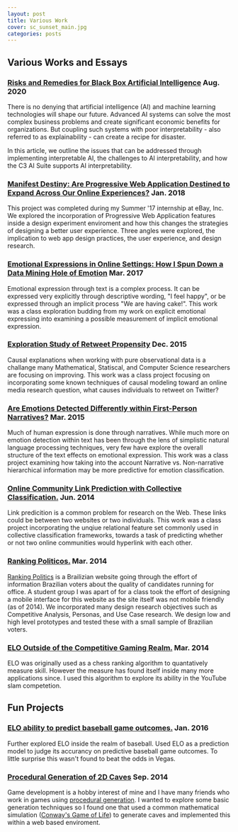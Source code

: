 ```yaml
---
layout: post
title: Various Work
cover: sc_sunset_main.jpg
categories: posts
---
```


## Various Works and Essays

### [Risks and Remedies for Black Box Artificial Intelligence](https://c3.ai/blog/risks-and-remedies-for-black-box-artificial-intelligence/) Aug. 2020

There is no denying that artificial intelligence (AI) and machine learning technologies will shape our future. Advanced AI systems can solve the most complex business problems and create significant economic benefits for organizations. But coupling such systems with poor interpretability - also referred to as explainability - can create a recipe for disaster.

In this article, we outline the issues that can be addressed through implementing interpretable AI, the challenges to AI interpretability, and how the C3 AI Suite supports AI interpretability.

### [Manifest Destiny: Are Progressive Web Application Destined to Expand Across Our Online Experiences?](https://medium.com/ebaydesign/manifest-destiny-92cdace24869) Jan. 2018

This project was completed during my Summer '17 internship at eBay, Inc. We explored the incorporation of Progressive Web Application features inside a design experiment enviroment and how this changes the strategies of designing a better user experience. Three angles were explored, the implication to web app design practices, the user experience, and design research. 

### [Emotional Expressions in Online Settings: How I Spun Down a Data Mining Hole of Emotion](https://users.soe.ucsc.edu/~rcompton/Papers/Essays/EmotionalExpressionsinOnlineSettings.pdf) Mar. 2017

Emotional expression through text is a complex process. It can be expressed very explicitly through descriptive wording, "I feel happy", or be expressed through an implicit process "We are having cake!". This work was a class exploration budding from my work on explicit emotional expressing into examining a possible measurement of implicit emotional expression. 

### [Exploration Study of Retweet Propensity](https://users.soe.ucsc.edu/~rcompton/Papers/Essays/causalityRetweetPropensity.pdf) Dec. 2015

Causal explanations when working with pure observational data is a challange many Mathematical, Statiscal, and Computer Science researchers are focusing on improving. This work was a class project focusing on incorporating some known techniques of causal modeling toward an online media research question, what causes individuals to retweet on Twitter? 

### [Are Emotions Detected Differently within First-Person Narratives?](https://users.soe.ucsc.edu/~rcompton/Papers/Essays/AreEmotionsDetectedDifferently.pdf) Mar. 2015

Much of human expression is done through narratives. While much more on emotion detection within text has been through the lens of simplistic natural language processing techniques, very few have explore the overall structure of the text effects on emotional expression. This work was a class project examining how taking into the account Narrative vs. Non-narrative hierarchical information may be more predictive for emotion classification. 

### [Online Community Link Prediction with Collective Classification.](https://users.soe.ucsc.edu/~rcompton/Papers/Essays/OnlineCommunityLinkPredictionwithCollectiveClassification.pdf) Jun. 2014
Link predicition is a common problem for research on the Web. These links could be between two websites or two individuals. This work was a class project incorporating the unqiue relational feature set commonly used in collective classification frameworks, towards a task of predicting whether or not two online communities would hyperlink with each other.

### [Ranking Politicos.](https://users.soe.ucsc.edu/~rcompton/Papers/Essays/RankingPoliticos.pdf) Mar. 2014

[Ranking Politics](http://www.politicos.org.br/) is a Brailizian website going through the effort of information Brazilian voters about the quality of candidates running for office. A student group I was apart of for a class took the effort of designing a mobile interface for this website as the site itself was not mobile friendly (as of 2014). We incorporated many design research objectives such as Competitive Analysis, Personas, and Use Case research. We design low and high level prototypes and tested these with a small sample of Brazilian voters.  

### [ELO Outside of the Competitive Gaming Realm.](https://users.soe.ucsc.edu/~rcompton/Papers/Essays/ELO%20experiments.pdf) Mar. 2014
ELO was originally used as a chess ranking algorithm to quantatively measure skill. However the measure has found itself inside many more applications since. I used this algorithm to explore its ability in the YouTube slam competetion. 

## Fun Projects
### [ELO ability to predict baseball game outcomes.](https://github.com/rcompt/baseball-stats) Jan. 2016

Further explored ELO inside the realm of baseball. Used ELO as a prediction model to judge its accurancy on predictive baseball game outcomes. To little surprise this wasn't found to beat the odds in Vegas.  

### [Procedural Generation of 2D Caves](https://users.soe.ucsc.edu/~rcompton/game.html) Sep. 2014

Game development is a hobby interest of mine and I have many friends who work in games using [procedural generation](https://en.wikipedia.org/wiki/Procedural_generation). I wanted to explore some basic generation techniques so I found one that used a common mathematical simulation ([Conway's Game of Life](https://en.wikipedia.org/wiki/Conway%27s_Game_of_Life)) to generate caves and implemented this within a web based enviroment.
